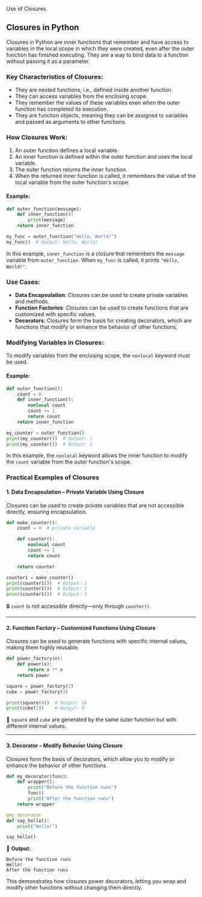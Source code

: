 Use of Closures

## Closures in Python

Closures in Python are inner functions that remember and have access to variables in the local scope in which they were created, even after the outer function has finished executing. They are a way to bind data to a function without passing it as a parameter.

### Key Characteristics of Closures:
- They are nested functions, i.e., defined inside another function.
- They can access variables from the enclosing scope.
- They remember the values of these variables even when the outer function has completed its execution.
- They are function objects, meaning they can be assigned to variables and passed as arguments to other functions.

### How Closures Work:
1. An outer function defines a local variable.
2. An inner function is defined within the outer function and uses the local variable.
3. The outer function returns the inner function.
4. When the returned inner function is called, it remembers the value of the local variable from the outer function's scope.

#### Example:
```python
def outer_function(message):
    def inner_function():
        print(message)
    return inner_function

my_func = outer_function("Hello, World!")
my_func()  # Output: Hello, World!
```

In this example, `inner_function` is a closure that remembers the `message` variable from `outer_function`. When `my_func` is called, it prints `"Hello, World!"`.

### Use Cases:
- **Data Encapsulation**: Closures can be used to create private variables and methods.
- **Function Factories**: Closures can be used to create functions that are customized with specific values.
- **Decorators**: Closures form the basis for creating decorators, which are functions that modify or enhance the behavior of other functions.

### Modifying Variables in Closures:
To modify variables from the enclosing scope, the `nonlocal` keyword must be used.

#### Example:
```python
def outer_function():
    count = 0
    def inner_function():
        nonlocal count
        count += 1
        return count
    return inner_function

my_counter = outer_function()
print(my_counter())  # Output: 1
print(my_counter())  # Output: 2
```

In this example, the `nonlocal` keyword allows the inner function to modify the `count` variable from the outer function's scope.

### Practical Examples of Closures

#### 1. Data Encapsulation – Private Variable Using Closure
Closures can be used to create private variables that are not accessible directly, ensuring encapsulation.

```python
def make_counter():
    count = 0  # private variable

    def counter():
        nonlocal count
        count += 1
        return count

    return counter

counter1 = make_counter()
print(counter1())  # Output: 1
print(counter1())  # Output: 2
print(counter1())  # Output: 3
```

🔒 `count` is not accessible directly—only through `counter()`.

---

#### 2. Function Factory – Customized Functions Using Closure
Closures can be used to generate functions with specific internal values, making them highly reusable.

```python
def power_factory(n):
    def power(x):
        return x ** n
    return power

square = power_factory(2)
cube = power_factory(3)

print(square(4))  # Output: 16
print(cube(2))    # Output: 8
```

🎯 `square` and `cube` are generated by the same outer function but with different internal values.

---

#### 3. Decorator – Modify Behavior Using Closure
Closures form the basis of decorators, which allow you to modify or enhance the behavior of other functions.

```python
def my_decorator(func):
    def wrapper():
        print("Before the function runs")
        func()
        print("After the function runs")
    return wrapper

@my_decorator
def say_hello():
    print("Hello!")

say_hello()
```

🧩 **Output:**
```
Before the function runs
Hello!
After the function runs
```

This demonstrates how closures power decorators, letting you wrap and modify other functions without changing them directly.
